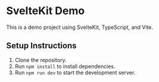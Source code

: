 # SvelteKit Demo

This is a demo project using SvelteKit, TypeScript, and Vite.

## Setup Instructions

1. Clone the repository.
2. Run `npm install` to install dependencies.
3. Run `npm run dev` to start the development server.
